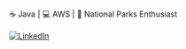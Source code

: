 ☕ Java | 💻 AWS | 🌲 National Parks Enthusiast
<br>
<br>
<a href="https://www.linkedin.com/in/alexdmurillo/"><img alt="LinkedIn" src="https://img.shields.io/badge/-LinkedIn-brightgreen"></a>
